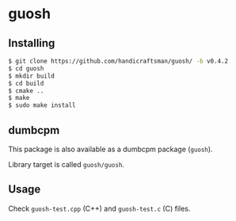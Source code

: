 # guosh

## Installing

```bash
$ git clone https://github.com/handicraftsman/guosh/ -b v0.4.2
$ cd guosh
$ mkdir build
$ cd build
$ cmake ..
$ make
$ sudo make install
```

## dumbcpm

This package is also available as a dumbcpm package (`guosh`).

Library target is called `guosh/guosh`.

## Usage

Check `guosh-test.cpp` (C++) and `guosh-test.c` (C) files.
